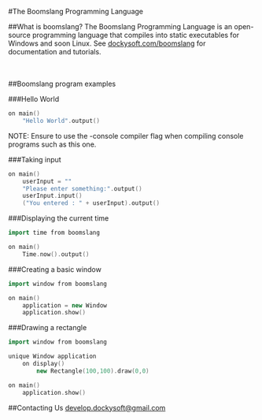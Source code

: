 #The Boomslang Programming Language
<br>

##What is boomslang?
The Boomslang Programming Language is an open-source programming language that compiles into static executables for Windows and soon Linux. See <a href="http://dockysoft.com/boomslang">dockysoft.com/boomslang</a> for documentation and tutorials.
<br><br><br>

##Boomslang program examples

###Hello World
```c++
on main()
    "Hello World".output()
```

NOTE: Ensure to use the -console compiler flag when compiling console programs such as this one.

###Taking input
```c++
on main()
    userInput = ""
    "Please enter something:".output()
    userInput.input()
    ("You entered : " + userInput).output()
```

###Displaying the current time
```c++
import time from boomslang

on main()
    Time.now().output()
```
###Creating a basic window
```c++
import window from boomslang

on main()
    application = new Window
    application.show()
```
###Drawing a rectangle
```c++
import window from boomslang

unique Window application
    on display()
        new Rectangle(100,100).draw(0,0)

on main()
    application.show()
```
##Contacting Us
develop.dockysoft@gmail.com
